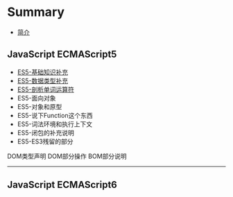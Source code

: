 # Summary

* [简介](README.md)

## JavaScript ECMAScript5
* [ES5-基础知识补充](es5/es5-basic/README.md)
* [ES5-数据类型补充](es5/es5-datatype/README.md)
* [ES5-剖析单词运算符](es5/es5-datatype/README.md)
* ES5-面向对象
* ES5-对象和原型
* ES5-说下Function这个东西
* ES5-词法环境和执行上下文
* ES5-闭包的补充说明
* ES5-ES3残留的部分


DOM类型声明
DOM部分操作
BOM部分说明

---

## JavaScript ECMAScript6
